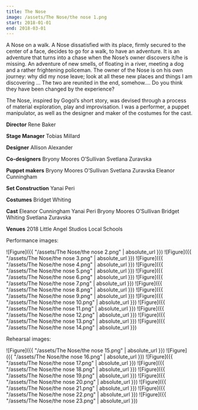 ```yaml
---
title: The Nose
image: /assets/The Nose/the nose 1.png
start: 2018-01-01
end: 2018-03-01
---
```


<!-- this is a potential header item: background: "image" -->

A Nose on a walk.
A Nose dissatisfied with its place, firmly secured to the center of a face, decides to go for a walk, to have an adventure. It is an adventure that turns into a chase when the Nose’s owner discovers it/he is missing. An adventure of new smells, of floating in a river, meeting a dog and a rather frightening policeman. The owner of the Nose is on his own journey: why did my nose leave; look at all these new places and things I am discovering …
The two are reunited in the end, somehow…. Do you think they have been changed by the experience?

The Nose, inspired by Gogol’s short story, was devised through a process of material exploration, play and improvisation.
I was a performer, a puppet manipulator, as well as the designer
and maker of the costumes for the cast.

**Director**
Rene Baker

**Stage Manager**
Tobias Millard

**Designer**
Allison Alexander

**Co-designers**
Bryony Moores O’Sullivan
Svetlana Zuravska

**Puppet makers**
Bryony Moores O’Sullivan
Svetlana Zuravska
Eleanor Cunningham

**Set Construction**
Yanai Peri

**Costumes**
Bridget Whiting

**Cast**
Eleanor Cunningham
Yanai Peri
Bryony Moores O’Sullivan
Bridget Whiting
Svetlana Zuravska

**Venues**
2018
Little Angel Studios
Local Schools

Performance images:

![Figure]({{ "/assets/The Nose/the nose 2.png" | absolute_url }})
![Figure]({{ "/assets/The Nose/the nose 3.png" | absolute_url }})
![Figure]({{ "/assets/The Nose/the nose 4.png" | absolute_url }})
![Figure]({{ "/assets/The Nose/the nose 5.png" | absolute_url }})
![Figure]({{ "/assets/The Nose/the nose 6.png" | absolute_url }})
![Figure]({{ "/assets/The Nose/the nose 7.png" | absolute_url }})
![Figure]({{ "/assets/The Nose/the nose 8.png" | absolute_url }})
![Figure]({{ "/assets/The Nose/the nose 9.png" | absolute_url }})
![Figure]({{ "/assets/The Nose/the nose 10.png" | absolute_url }})
![Figure]({{ "/assets/The Nose/the nose 11.png" | absolute_url }})
![Figure]({{ "/assets/The Nose/the nose 12.png" | absolute_url }})
![Figure]({{ "/assets/The Nose/the nose 13.png" | absolute_url }})
![Figure]({{ "/assets/The Nose/the nose 14.png" | absolute_url }})

Rehearsal images:

![Figure]({{ "/assets/The Nose/the nose 15.png" | absolute_url }})
![Figure]({{ "/assets/The Nose/the nose 16.png" | absolute_url }})
![Figure]({{ "/assets/The Nose/the nose 17.png" | absolute_url }})
![Figure]({{ "/assets/The Nose/the nose 18.png" | absolute_url }})
![Figure]({{ "/assets/The Nose/the nose 19.png" | absolute_url }})
![Figure]({{ "/assets/The Nose/the nose 20.png" | absolute_url }})
![Figure]({{ "/assets/The Nose/the nose 21.png" | absolute_url }})
![Figure]({{ "/assets/The Nose/the nose 22.png" | absolute_url }})
![Figure]({{ "/assets/The Nose/the nose 23.png" | absolute_url }})
